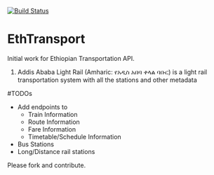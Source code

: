 [![Build Status](https://travis-ci.com/etmdb/EthTransport.svg?token=qSRDtBo4pyPsXgVaW65T&branch=master)](https://travis-ci.com/etmdb/EthTransport.svg?branch=master)

# EthTransport

Initial work for Ethiopian Transportation API. 
1. Addis Ababa Light Rail (Amharic: የአዲስ አበባ ቀላል ባቡር) is a light rail transportation system with all the stations and other metadata 


#TODOs

- Add endpoints to
    - Train Information
    - Route Information
    - Fare Information
    - Timetable/Schedule Information
- Bus Stations
- Long/Distance rail stations

Please fork and contribute. 

